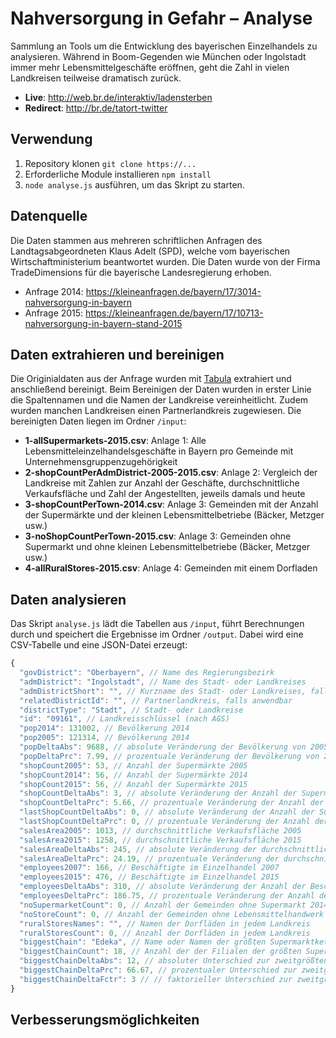 # Nahversorgung in Gefahr – Analyse
Sammlung an Tools um die Entwicklung des bayerischen Einzelhandels zu analysieren. Während in Boom-Gegenden wie München oder Ingolstadt immer mehr Lebensmittelgeschäfte eröffnen, geht die Zahl in vielen Landkreisen teilweise dramatisch zurück.

- **Live**: http://web.br.de/interaktiv/ladensterben
- **Redirect**: http://br.de/tatort-twitter

## Verwendung
1. Repository klonen `git clone https://...`
2. Erforderliche Module installieren `npm install`
3. `node analyse.js` ausführen, um das Skript zu starten.

## Datenquelle
Die Daten stammen aus mehreren schriftlichen Anfragen des Landtagsabgeordneten Klaus Adelt (SPD), welche vom bayerischen Wirtschaftministerium beantwortet wurden. Die Daten wurde von der Firma TradeDimensions für die bayerische Landesregierung erhoben. 
- Anfrage 2014: https://kleineanfragen.de/bayern/17/3014-nahversorgung-in-bayern
- Anfrage 2015: https://kleineanfragen.de/bayern/17/10713-nahversorgung-in-bayern-stand-2015

## Daten extrahieren und bereinigen
Die Originialdaten aus der Anfrage wurden mit [Tabula](http://tabula.technology/) extrahiert und anschließend bereinigt. Beim Bereinigen der Daten wurden in erster Linie die Spaltennamen und die Namen der Landkreise vereinheitlicht. Zudem wurden manchen Landkreisen einen Partnerlandkreis zugewiesen. Die bereinigten Daten liegen im Ordner `/input`:

- **1-allSupermarkets-2015.csv**: Anlage 1: Alle Lebensmitteleinzelhandelsgeschäfte in Bayern pro Gemeinde mit Unternehmensgruppenzugehörigkeit
- **2-shopCountPerAdmDistrict-2005-2015.csv**: Anlage 2: Vergleich der Landkreise mit Zahlen zur Anzahl der Geschäfte, durchschnittliche Verkaufsfläche und Zahl der Angestellten, jeweils damals und heute
- **3-shopCountPerTown-2014.csv**: Anlage 3: Gemeinden mit der Anzahl der Supermärkte und der kleinen Lebensmittelbetriebe (Bäcker, Metzger usw.)
- **3-noShopCountPerTown-2015.csv**: Anlage 3: Gemeinden ohne Supermarkt und ohne kleinen Lebensmittelbetriebe (Bäcker, Metzger usw.)
- **4-allRuralStores-2015.csv**: Anlage 4: Gemeinden mit einem Dorfladen 

## Daten analysieren
Das Skript `analyse.js` lädt die Tabellen aus `/input`, führt Berechnungen durch und speichert die Ergebnisse im Ordner `/output`. Dabei wird eine CSV-Tabelle und eine JSON-Datei erzeugt:

```javascript
{
  "govDistrict": "Oberbayern", // Name des Regierungsbezirk
  "admDistrict": "Ingolstadt", // Name des Stadt- oder Landkreises
  "admDistrictShort": "", // Kurzname des Stadt- oder Landkreises, falls anwendbar
  "relatedDistrictId": "", // Partnerlandkreis, falls anwendbar
  "districtType": "Stadt", // Stadt- oder Landkreise
  "id": "09161", // Landkreisschlüssel (nach AGS)
  "pop2014": 131002, // Bevölkerung 2014
  "pop2005": 121314, // Bevölkerung 2014
  "popDeltaAbs": 9688, // absolute Veränderung der Bevölkerung von 2005 bis 2014
  "popDeltaPrc": 7.99, // prozentuale Veränderung der Bevölkerung von 2005 bis 2014
  "shopCount2005": 53, // Anzahl der Supermärkte 2005
  "shopCount2014": 56, // Anzahl der Supermärkte 2014
  "shopCount2015": 56, // Anzahl der Supermärkte 2015
  "shopCountDeltaAbs": 3, // absolute Veränderung der Anzahl der Supermärkten von 2005 bis 2015
  "shopCountDeltaPrc": 5.66, // prozentuale Veränderung der Anzahl der Supermärkten von 2005 bis 2015
  "lastShopCountDeltaAbs": 0, // absolute Veränderung der Anzahl der Supermärkten von 2014 bis 2015
  "lastShopCountDeltaPrc": 0, // prozentuale Veränderung der Anzahl der Supermärkten von 2014 bis 2015
  "salesArea2005": 1013, // durchschnittliche Verkaufsfläche 2005
  "salesArea2015": 1258, // durchschnittliche Verkaufsfläche 2015
  "salesAreaDeltaAbs": 245, // absolute Veränderung der durchschnittlichen Verkaufsfläche von 2005 bis 2015
  "salesAreaDeltaPrc": 24.19, // prozentuale Veränderung der durchschnittlichen Verkaufsfläche von 2005 bis 2015
  "employees2007": 166, // Beschäftigte im Einzelhandel 2007
  "employees2015": 476, // Beschäftigte im Einzelhandel 2015
  "employeesDeltaAbs": 310, // absolute Veränderung der Anzahl der Beschäftigen von 2007 bis 2015
  "employeesDeltaPrc": 186.75, // prozentuale Veränderung der Anzahl der Beschäftigen von 2007 bis 2015
  "noSupermarketCount": 0, // Anzahl der Gemeinden ohne Supermarkt 2014
  "noStoreCount": 0, // Anzahl der Gemeinden ohne Lebensmittelhandwerk 2014
  "ruralStoresNames": "", // Namen der Dorfläden in jedem Landkreis
  "ruralStoresCount": 0, // Anzahl der Dorfläden in jedem Landkreis
  "biggestChain": "Edeka", // Name oder Namen der größten Supermarktkette
  "biggestChainCount": 18, // Anzahl der der Filialen der größten Supermarktkette
  "biggestChainDeltaAbs": 12, // absoluter Unterschied zur zweitgrößten Supermarktkette
  "biggestChainDeltaPrc": 66.67, // prozentualer Unterschied zur zweitgrößten Supermarktkette
  "biggestChainDeltaFctr": 3 // // faktorieller Unterschied zur zweitgrößten Supermarktkette
}
```

## Verbesserungsmöglichkeiten

